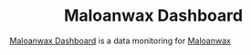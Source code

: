 <h1 align="center">Maloanwax Dashboard</h1>

[Maloanwax Dashboard](https://maloanwax.me/) is a data monitoring for [Maloanwax](https://maloanwax.me/)
